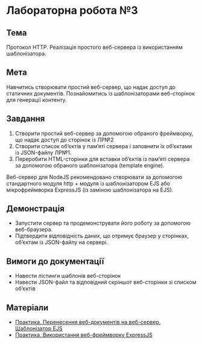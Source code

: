 # Лабораторна робота №3

## Тема
Протокол HTTP. Реалізація простого веб-сервера із використанням шаблонізатора.

## Мета
Навчитись створювати простий веб-сервер, що надає доступ до статичних документів. Познайомитись із шаблонізаторами веб-сторінок для генерації контенту.

## Завдання

1. Створити простий веб-сервер за допомогою обраного фреймворку, що надає доступ до сторінок із ЛР№2
1. Створити список об’єктів у пам’яті сервера і заповнити їх об’єктами із JSON-файлу ЛР№1.
1. Переробити HTML-сторінки для вставки об’єктів із пам’яті сервера за допомогою обраного шаблонізатора (template engine).

Веб-сервер для NodeJS рекомендовано створювати за допомогою стандартного модуля http + модуля із шаблонізатором EJS або мікрофреймворка ExpressJS (із заміною шаблонізатора на EJS).

## Демонстрація

* Запустити сервер та продемонструвати його роботу за допомогою веб-браузера.
* Підтвердити відповідність даних, що отримує браузер у сторінках, об’єктам із JSON-файлу на сервері.

## Вимоги до документації

* Навести лістинги шаблонів веб-сторінок
* Навести JSON-файл та відповідний скріншот веб-сторінки зі списком об’єктів

## Матеріали

* [Практика. Перенесення веб-документів на веб-сервер. Шаблонізатор EJS](https://www.google.com/url?q=https://docs.google.com/document/d/1iki7n8Lv6vigWvxzIH4Q9WfCG2VD2tLbN-3SW1xD1wo/edit?usp%3Dsharing&sa=D&ust=1476659125571000&usg=AFQjCNG6zKRzsJQKWLsDLvQEHGNmghn8Kg)
* [Практика. Використання веб-фреймворку ExpressJS](https://www.google.com/url?q=https://docs.google.com/document/d/1UeVu_m42o9gMfahnI9J8rqP1X12hMahNXrBKtf763Ro/edit?usp%3Dsharing&sa=D&ust=1476659125572000&usg=AFQjCNEiShmqhm6yAn6QjSruZPcRB9gYZg)
